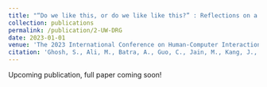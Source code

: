 ```yaml
---
title: "“Do we like this, or do we like like this?” : Reflections on a Human-Centered Machine Learning Approach to Sentiment Analysis"
collection: publications
permalink: /publication/2-UW-DRG
date: 2023-01-01
venue: 'The 2023 International Conference on Human-Computer Interaction'
citation: 'Ghosh, S., Ali, M., Batra, A., Guo, C., Jain, M., Kang, J., Kharchenko, J., Suravajhela, V., Zhou, V. & Aragon, C. (2023). “Do we like this, or do we like like this?” : Reflections on a Human-Centered Machine Learning Approach to Sentiment Analysis. The 2023 International Conference on Human-Computer Interaction.'
---
```


Upcoming publication, full paper coming soon!
